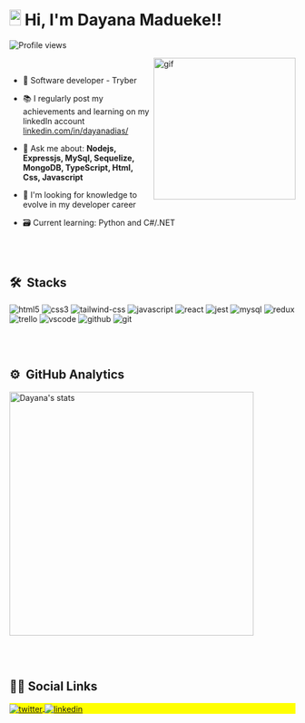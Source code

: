 <h1 align="left"><img src="https://raw.githubusercontent.com/kaueMarques/kaueMarques/master/hi.gif" width="20px" height="28px"> Hi, I'm Dayana Madueke!!</h1>
<p align="left"> <img src="https://komarev.com/ghpvc/?username=DayanadGarcia&color=green" alt="Profile views" /> </p>
<img align="right" alt="gif" src="https://user-images.githubusercontent.com/72935091/189799987-d6da9c57-5a53-44d8-8bc7-bab778ff57cc.png" width="250px" />

<br />

- 🌱 Software developer - Tryber

- :books: I regularly post my achievements and learning on my linkedIn account [linkedin.com/in/dayanadias/](https://www.linkedin.com/in/dayanadias/)

- 💬 Ask me about:  **Nodejs, Expressjs, MySql, Sequelize, MongoDB, TypeScript, Html, Css, Javascript**

- :telescope: I'm looking for knowledge to evolve in my developer career

- 🗃 Current learning: Python and C#/.NET

<br><br>

## 🛠 &nbsp;Stacks
<div width="700px">

<img src="https://img.shields.io/badge/HTML5-E34F26?style=for-the-badge&logo=html5&logoColor=white" alt="html5" />
<img src="https://img.shields.io/badge/CSS3-1572B6?style=for-the-badge&logo=css3&logoColor=white" alt="css3" />
<img src="https://img.shields.io/badge/Tailwind_CSS-38B2AC?style=for-the-badge&logo=tailwind-css&logoColor=white" alt="tailwind-css" />
<img src="https://img.shields.io/badge/JavaScript-323330?style=for-the-badge&logo=javascript&logoColor=F7DF1E" alt="javascript" />
<img src="https://img.shields.io/badge/React-20232A?style=for-the-badge&logo=react&logoColor=61DAFB" alt="react" />
<img src="https://img.shields.io/badge/Jest-C21325?style=for-the-badge&logo=jest&logoColor=white" alt="jest" />
<img src="https://img.shields.io/badge/MySQL-005C84?style=for-the-badge&logo=mysql&logoColor=white" alt="mysql" />
<img src="https://img.shields.io/badge/Redux-593D88?style=for-the-badge&logo=redux&logoColor=white" alt="redux" />
<img src="https://img.shields.io/badge/Trello-0052CC?style=for-the-badge&logo=trello&logoColor=white" alt="trello" />
<img src="https://img.shields.io/badge/Visual_Studio_Code-0078D4?style=for-the-badge&logo=visual%20studio%20code&logoColor=white" alt="vscode" />
<img src="https://img.shields.io/badge/GitHub-100000?style=for-the-badge&logo=github&logoColor=white" alt="github" />
<img src="https://img.shields.io/badge/GIT-E44C30?style=for-the-badge&logo=git&logoColor=white" alt="git" />

</div>

<br><br>

## ⚙️ &nbsp;GitHub Analytics

<p align="left">
<img width="430em" src="https://github-readme-stats.vercel.app/api?username=DayanadGarcia&show_icons=true&theme=dracula" alt="Dayana's stats"/>

</p>

<br><br>

## 👩‍🦱 Social Links

<p align="left" style="background:yellow">
<a href="https://twitter.com/Daydiasgarcia" target="_blank">
  <img align="center" src="https://img.shields.io/badge/-dayanadias-05122A?style=flat&logo=twitter" alt="twitter"/>  
</a>
<a href="https://www.linkedin.com/in/dayanadias/" target="_blank">
  <img align="center" src="https://img.shields.io/badge/-dayanadias-05122A?style=flat&logo=linkedin" alt="linkedin"/>
</a>
</p>

